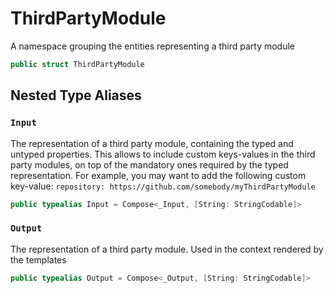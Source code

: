 # ThirdPartyModule

A namespace grouping the entities representing a third party module

``` swift
public struct ThirdPartyModule
```

## Nested Type Aliases

### `Input`

The representation of a third party module, containing the typed and untyped properties.
This allows to include custom keys-values in the third party modules, on top of the mandatory ones
required by the typed representation. For example, you may want to add the following
custom key-value: `repository: https://github.com/somebody/myThirdPartyModule`

``` swift
public typealias Input = Compose<_Input, [String: StringCodable]>
```

### `Output`

The representation of a third party module. Used in the context rendered by the templates

``` swift
public typealias Output = Compose<_Output, [String: StringCodable]>
```
